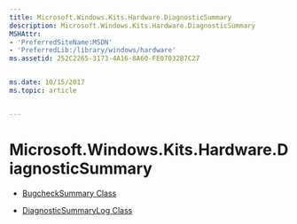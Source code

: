 ```yaml
---
title: Microsoft.Windows.Kits.Hardware.DiagnosticSummary
description: Microsoft.Windows.Kits.Hardware.DiagnosticSummary
MSHAttr:
- 'PreferredSiteName:MSDN'
- 'PreferredLib:/library/windows/hardware'
ms.assetid: 252C2265-3173-4A16-8A60-FE07032B7C27


ms.date: 10/15/2017
ms.topic: article


---
```


# Microsoft.Windows.Kits.Hardware.DiagnosticSummary


-   [BugcheckSummary Class](bugchecksummary-class.md)

-   [DiagnosticSummaryLog Class](diagnosticsummarylog-class.md)

 

 






